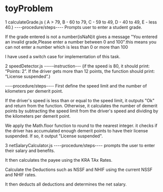 # toyProblem

1  calculateGrade.js 
     ( A > 79, B - 60 to 79, C -  59 to 49, D - 40 to 49, E - less 40.)
    ----procedure/steps---- 
Prompts user to enter a student grade.

If the grade entered is not a number(isNaN)it gives a message "You entered an invalid grade,Please enter a number between 0 and 100".this means you can not enter a number which is less than 0 or more than 100

I have used a switch case for implementation of this task.

2  speedDetector.js
-----instruction---
 (if the speed is 80, it should print: “Points: 2”. If the driver gets more than 12 points, the function should print: “License suspended”.)

 ----procedure/steps----
First define the speed limit and the number of kilometers per demerit point. 

If the driver's speed is less than or equal to the speed limit, it outputs "Ok" and return from the function. 
Otherwise, it calculates the number of demerit points by subtracting the speed limit from the driver's speed and dividing by the kilometers per demerit point. 

We apply the Math.floor function to round to the nearest integer. it checks if the driver has accumulated enough demerit points to have their license suspended. If so, it output "License suspended". 

3  netSalaryCalculator.js
----procedure/steps----
 prompts the user to enter their salary and benefits.

 It then calculates the payee using the KRA TAx Rates.

Calculate the Deductions such as NSSF and NHIF using the current NSSF and NHIF rates.

It then deducts all deductions and determines the net salary.